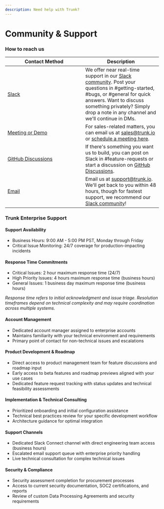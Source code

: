 ```yaml
---
description: Need help with Trunk?
---
```


# Community & Support

### How to reach us

<table><thead><tr><th width="239">Contact Method</th><th>Description</th></tr></thead><tbody><tr><td><a href="https://slack.trunk.io">Slack</a></td><td>We offer near real-time support in our <a href="https://slack.trunk.io">Slack community</a>. Post your questions in #getting-started, #bugs, or #general for quick answers. Want to discuss something privately? Simply drop a note in any channel and we'll continue in DMs.</td></tr><tr><td><a href="https://calendly.com/trunk/demo">Meeting or Demo</a></td><td>For sales-related matters, you can email us at <a href="mailto:sales@trunk.io">sales@trunk.io</a> or <a href="https://calendly.com/trunk/demo">schedule a meeting here</a>.</td></tr><tr><td><a href="https://github.com/orgs/trunk-io/discussions/">GitHub Discussions</a></td><td>If there's something you want us to build, you can post on Slack in #feature-requests or start a discussion on <a href="https://github.com/orgs/trunk-io/discussions/">GitHub Discussions</a>.</td></tr><tr><td><a href="mailto:support@trunk.io">Email</a></td><td>Email us at <a href="mailto:support@trunk.io">support@trunk.io</a>. We'll get back to you within 48 hours, though for fastest support, we recommend our <a href="https://slack.trunk.io/">Slack community</a>!</td></tr></tbody></table>

### Trunk Enterprise Support

#### Support Availability

* Business Hours: 9:00 AM - 5:00 PM PST, Monday through Friday
* Critical Issue Monitoring: 24/7 coverage for production-impacting incidents

#### Response Time Commitments

* Critical Issues: 2 hour maximum response time (24/7)
* High Priority Issues: 4 hours maximum response time (business hours)
* General Issues: 1 business day maximum response time (business hours)

_Response time refers to initial acknowledgment and issue triage. Resolution timeframes depend on technical complexity and may require coordination across multiple systems._

#### Account Management

* Dedicated account manager assigned to enterprise accounts
* Maintains familiarity with your technical environment and requirements
* Primary point of contact for non-technical issues and escalations

#### Product Development & Roadmap

* Direct access to product management team for feature discussions and roadmap input
* Early access to beta features and roadmap previews aligned with your use cases
* Dedicated feature request tracking with status updates and technical feasibility assessments

#### Implementation & Technical Consulting

* Prioritized onboarding and initial configuration assistance
* Technical best practices review for your specific development workflow
* Architecture guidance for optimal integration

#### Support Channels

* Dedicated Slack Connect channel with direct engineering team access (business hours)
* Escalated email support queue with enterprise priority handling
* Live technical consultation for complex technical issues

#### Security & Compliance

* Security assessment completion for procurement processes
* Access to current security documentation, SOC2 certifications, and reports
* Review of custom Data Processing Agreements and security requirements
